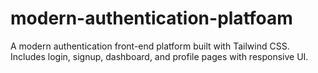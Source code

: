 # modern-authentication-platfoam
A modern authentication front-end platform built with Tailwind CSS. Includes login, signup, dashboard, and profile pages with responsive UI.
